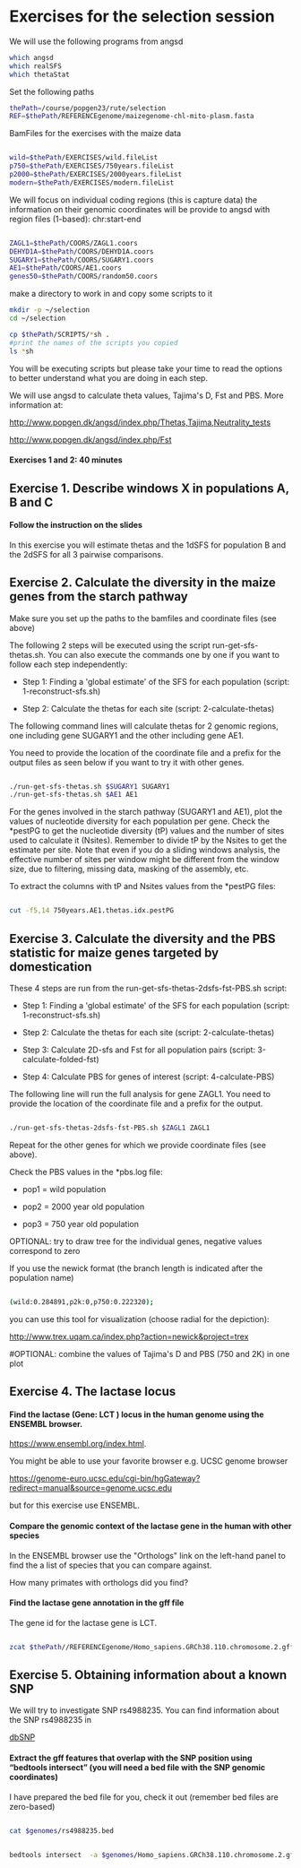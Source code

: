 # Exercises for the selection session

We will use the following programs from angsd

```bash
which angsd
which realSFS
which thetaStat

```


Set the following paths

```bash
thePath=/course/popgen23/rute/selection
REF=$thePath/REFERENCEgenome/maizegenome-chl-mito-plasm.fasta
```

BamFiles for the exercises with the maize data

```bash

wild=$thePath/EXERCISES/wild.fileList
p750=$thePath/EXERCISES/750years.fileList
p2000=$thePath/EXERCISES/2000years.fileList
modern=$thePath/EXERCISES/modern.fileList
```

We will focus on individual coding regions (this is capture data)
the information on their genomic coordinates will be provide to angsd 
with region files (1-based): chr:start-end

```bash

ZAGL1=$thePath/COORS/ZAGL1.coors
DEHYD1A=$thePath/COORS/DEHYD1A.coors
SUGARY1=$thePath/COORS/SUGARY1.coors
AE1=$thePath/COORS/AE1.coors
genes50=$thePath/COORS/random50.coors
```


 make a directory to work in and copy some scripts to it
```bash
mkdir -p ~/selection
cd ~/selection

cp $thePath/SCRIPTS/*sh .
#print the names of the scripts you copied
ls *sh
```

You will be executing scripts but please take your time to read the options to better understand what you are doing in each step.

We will use angsd to calculate theta values, Tajima's D, Fst and PBS. More information at:

http://www.popgen.dk/angsd/index.php/Thetas,Tajima,Neutrality_tests

http://www.popgen.dk/angsd/index.php/Fst

#### Exercises 1 and 2: 40 minutes

## Exercise 1. Describe windows X in populations A, B and C

#### Follow the instruction on the slides

In this exercise you will estimate thetas and the 1dSFS for population B and the 2dSFS for all 3 pairwise comparisons.

## Exercise 2.  Calculate the diversity in the maize genes from the starch pathway

Make sure you set up the paths to the bamfiles and coordinate files (see above)

The following 2 steps will be executed using the script run-get-sfs-thetas.sh. You can also execute the commands one by one if you want to follow each step independently:

- Step 1: Finding a 'global estimate' of the SFS for each population (script: 1-reconstruct-sfs.sh)

- Step 2: Calculate the thetas for each site (script: 2-calculate-thetas)

The following command lines will calculate thetas for 2 genomic regions, one including gene SUGARY1 and the other including gene AE1.

You need to provide the location of the coordinate file and a prefix for the output files as seen below if you want to try it with other genes.

```bash

./run-get-sfs-thetas.sh $SUGARY1 SUGARY1
./run-get-sfs-thetas.sh $AE1 AE1
```

For the genes involved in the starch pathway (SUGARY1 and AE1), plot the values of nucleotide diversity for each population per gene.
Check the *pestPG to get the nucleotide diversity (tP) values and the number of sites used to calculate it (Nsites). 
Remember to divide tP by the Nsites to get the estimate per site. 
Note that even if you do a sliding windows analysis, the effective number of sites per window might be different from the window size, due to filtering, missing data, masking of the assembly, etc. 

To extract the columns with tP and Nsites values from the *pestPG files:

```bash

cut -f5,14 750years.AE1.thetas.idx.pestPG
```

## Exercise 3. Calculate the diversity and the PBS statistic for maize genes targeted by domestication  

These 4 steps are run from the run-get-sfs-thetas-2dsfs-fst-PBS.sh script:

- Step 1: Finding a 'global estimate' of the SFS for each population (script: 1-reconstruct-sfs.sh)

- Step 2: Calculate the thetas for each site (script: 2-calculate-thetas)
  
- Step 3: Calculate 2D-sfs and Fst for all population pairs (script: 3-calculate-folded-fst)
  
- Step 4: Calculate PBS for genes of interest (script: 4-calculate-PBS)

The following line will run the full analysis for gene ZAGL1. You need to provide the location of the coordinate file and a prefix for the output.

```bash

./run-get-sfs-thetas-2dsfs-fst-PBS.sh $ZAGL1 ZAGL1
```

Repeat for the other genes for which we provide coordinate files (see above).

Check the PBS values in the *pbs.log file:

- pop1 = wild population 
  
- pop2 = 2000 year old population
  
- pop3 = 750 year old population

OPTIONAL: try to draw tree for the individual genes, negative values correspond to zero

If you use the newick format (the branch length is indicated after the population name)


```bash

(wild:0.284891,p2k:0,p750:0.222320);
```

you can use this tool for visualization (choose radial for the depiction):


http://www.trex.uqam.ca/index.php?action=newick&project=trex


#OPTIONAL: combine the values of Tajima's D and PBS (750 and 2K) in one plot

## Exercise 4. The lactase locus

#### Find the lactase (Gene: LCT ) locus in the human genome using the ENSEMBL browser.  

https://www.ensembl.org/index.html. 

You might be able to use your favorite browser e.g. UCSC genome browser 

https://genome-euro.ucsc.edu/cgi-bin/hgGateway?redirect=manual&source=genome.ucsc.edu 

but for this exercise use ENSEMBL. 

#### Compare the genomic context of the lactase gene in the human with other species

In the ENSEMBL browser use the "Orthologs" link on the left-hand panel to find the a list of species that you can compare against. 

How many primates with orthologs did you find?

#### Find the lactase gene annotation in the gff file

The gene id for the lactase gene is LCT.

```bash

zcat $thePath//REFERENCEgenome/Homo_sapiens.GRCh38.110.chromosome.2.gff3.gz | grep LCT
```


## Exercise 5. Obtaining information about a known SNP

We will try to investigate SNP rs4988235. You can find information about the SNP rs4988235 in

[dbSNP](https://www.ncbi.nlm.nih.gov/snp/rs4988235)


#### Extract the gff features that overlap with the SNP position using “bedtools intersect”  (you will need a bed file with the SNP genomic coordinates)

I have prepared the bed file for you, check it out (remember bed files are zero-based)

```bash

cat $genomes/rs4988235.bed
```

```bash

bedtools intersect  -a $genomes/Homo_sapiens.GRCh38.110.chromosome.2.gff3.gz -b $genomes/rs4988235.bed
```
